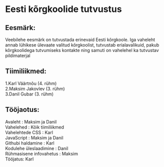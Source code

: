 # Eesti kõrgkoolide tutvustus

## Eesmärk:

Veebilehe eesmärk on tutvustada erinevaid Eesti kõrgkoole. Iga vaheleht annab lühikese ülevaate valitud kõrgkoolist, tutvustab erialavalikuid, pakub kõrgkoolidega tutvumiseks kontakte ning samuti on vahelehel ka tutvustav pildimaterjal

## Tiimiliikmed:

1.Karl Väärtnõu (4. rühm)  
2.Maksim Jakovlev (3. rühm)  
3.Danil Gubar (3. rühm)  

## Tööjaotus:

Avaleht : Maksim ja Danil  
Vahelehed : Kõik tiimiliikmed  
Vahelehtede CSS : Karl   
JavaScript : Maksim ja Danil  
Githubi haldamine : Karl   
Kodulehe üleslaadimine : Danil  
Rühmasisene infovahetus : Maksim  
Tööjatus: Karl  
